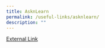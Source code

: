 ```yaml
---
title: AsknLearn
permalink: /useful-links/asknlearn/
description: ""
---
```

<a href="https://lms.asknlearn.com/NORTHLAND_SS/login.aspx">External Link</a>